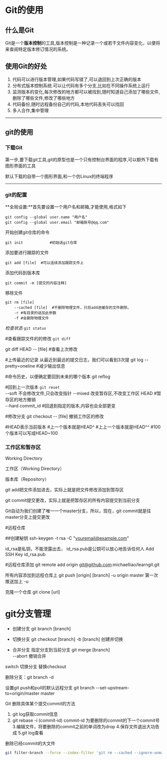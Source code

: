 # Git的使用

## 什么是Git

Git是一个**版本控制**的工具,版本控制是一种记录一个或若干文件内容变化，以便将来查阅特定版本修订情况的系统。

## 使用Git的好处

1. 代码可以进行版本管理,如果代码写错了,可以退回到上次正确的版本
2. 分布式版本控制系统.可以让代码有多个分支,比如在不同操作系统上运行
3. 监测版本的变化,每次修改的地方都可以被找到,随时知道自己添加了哪些文件,删除了哪些文件,修改了哪些地方
4. 代码备份,随时远程备份自己的代码,本地代码丢失可以找回
5. 多人合作,集中管理

--------------------------------------------------------------------------------
[git官方网站]:https://git-scm.com/



## git的使用

### 下载Git

 第一步,要下载git工具,git的原型也是一个只有控制台界面的程序,可以额外下载有图形界面的工具

默认下载的自带一个图形界面,和一个仿Linux的终端程序

-----------------------------------------------

[git下载地址]:https://git-scm.com/downloads



### git的配置

**全局设置:**首先要设置一个用户名和邮箱,才能使用,格式如下

```shell
git config --global user.name "用户名"
git config --global user.email "邮箱账号@qq.com"
```

开始创建git仓库的命令

```shell
git init			#初始话git仓库
```

添加要进行跟踪的文件

```shell
git add [file]	#可以连续添加跟踪文件上
```



添加代码到版本库

```shell
git commit -m [提交的内容注释]
```

移除文件

```shell
git rm [file] 
	--cached [file]  #不删除物理文件，只将add进缓存的文件删除。
	-r #有目录的话加此参数
	-f #会删除物理文件

```



*检查状态*
`git status`



#查看跟踪文件的的修改
`git diff`

git diff HEAD -- [file]		#查看上次修改

#上传最近的记录 从最近到最远的提交日志，我们可以看到3次提
git log
	 --pretty=oneline		#减少输出信息

#命令历史，以便确定要回到未来的哪个版本
git reflog	 
	 
#回到上一次版本
`git reset`   				 
	--soft  				不会修改文件,只会改变指针
	--mixed  				改变暂存区,不改变工作区
		HEAD				#暂存区的地方撤销	
	--hard commit_id		#回退到指定的版本,内容也会全部更变
		

#修改分支
git checkout
	-- [file] 撤销工作区的修改	

#HEAD表示当前版本
#上一个版本就是HEAD^
#上上一个版本就是HEAD^^
#100个版本可以写成HEAD~100



### 工作区和暂存区			

Working Directory


工作区（Working Directory）

版本库（Repository）

git add把文件添加进去，实际上就是把文件修改添加到暂存区

git commit提交更改，实际上就是把暂存区的所有内容提交到当前分支

Git自动为我们创建了唯一一个master分支，所以，现在，git commit就是往master分支上提交更改


#远程仓库

##创建秘钥
ssh-keygen -t rsa -C "youremail@example.com"

id_rsa是私钥，不能泄露出去，
id_rsa.pub是公钥可以放心地告诉任何人
Add SSH Key	id_rsa.pub



#远程仓库添加
git remote add origin git@github.com:michaelliao/learngit.git


所有内容添加到远程仓库上
git push [origin] [branch]
	-u origin master		第一次推送加上 -u

克隆一个仓库
git clone [url]

# git分支管理

+ 创建分支
  git branch [branch]

+ 切换分支
  git checkout [branch]
  -b [branch]		创建并切换

+ 合并分支 指定分支到当前分支
  git merge [branch]		
  --abort 		撤销合并

 switch  切换分支 替换checkout

 删除分支：git branch -d <name>

 设置git push和pull的默认远程分支
    git branch --set-upstream-to=origin/master master
	

Git 删除具体某个提交commit的方法

1. git log获取commit信息 
2. git rebase -i (commit-id) 
   commit-id 为要删除的commit的下一个commit号 
   3.编辑文件，将要删除的commit之前的单词改为drop 
   4.保存文件退出大功告成 
   5.git log查看



删除已经commit的大文件

```bash
git filter-branch --force --index-filter 'git rm --cached --ignore-unmatch *.gz' --prune-empty --tag-name-filter cat -- --all
```